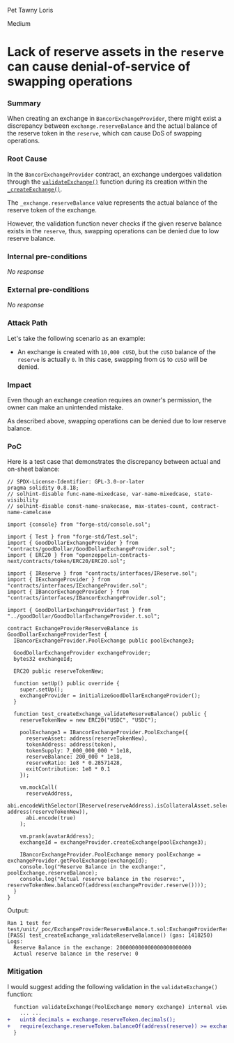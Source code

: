 Pet Tawny Loris

Medium

# Lack of reserve assets in the `reserve` can cause denial-of-service of swapping operations

### Summary

When creating an exchange in `BancorExchangeProvider`, there might exist a discrepancy between `exchange.reserveBalance` and the actual balance of the reserve token in the `reserve`, which can cause DoS of swapping operations.

### Root Cause

In the `BancorExchangeProvider` contract, an exchange undergoes validation through the [`validateExchange()`](https://github.com/sherlock-audit/2024-10-mento-update/blob/main/mento-core/contracts/goodDollar/BancorExchangeProvider.sol#L354-L365) function during its creation within the [`_createExchange()`](https://github.com/sherlock-audit/2024-10-mento-update/blob/main/mento-core/contracts/goodDollar/BancorExchangeProvider.sol#L229).

The `_exchange.reserveBalance` value represents the actual balance of the reserve token of the exchange.

However, the validation function never checks if the given reserve balance exists in the `reserve`, thus, swapping operations can be denied due to low reserve balance.

### Internal pre-conditions

_No response_

### External pre-conditions

_No response_

### Attack Path

Let's take the following scenario as an example:

- An exchange is created with `10,000 cUSD`, but the `cUSD` balance of the `reserve` is actually `0`. In this case, swapping from `G$` to `cUSD` will be denied.

### Impact

Even though an exchange creation requires an owner's permission, the owner can make an unintended mistake.

As described above, swapping operations can be denied due to low reserve balance.

### PoC

Here is a test case that demonstrates the discrepancy between actual and on-sheet balance:

```solidity
// SPDX-License-Identifier: GPL-3.0-or-later
pragma solidity 0.8.18;
// solhint-disable func-name-mixedcase, var-name-mixedcase, state-visibility
// solhint-disable const-name-snakecase, max-states-count, contract-name-camelcase

import {console} from "forge-std/console.sol";

import { Test } from "forge-std/Test.sol";
import { GoodDollarExchangeProvider } from "contracts/goodDollar/GoodDollarExchangeProvider.sol";
import { ERC20 } from "openzeppelin-contracts-next/contracts/token/ERC20/ERC20.sol";

import { IReserve } from "contracts/interfaces/IReserve.sol";
import { IExchangeProvider } from "contracts/interfaces/IExchangeProvider.sol";
import { IBancorExchangeProvider } from "contracts/interfaces/IBancorExchangeProvider.sol";

import { GoodDollarExchangeProviderTest } from "../goodDollar/GoodDollarExchangeProvider.t.sol";

contract ExchangeProviderReserveBalance is GoodDollarExchangeProviderTest {
  IBancorExchangeProvider.PoolExchange public poolExchange3;

  GoodDollarExchangeProvider exchangeProvider;
  bytes32 exchangeId;

  ERC20 public reserveTokenNew;

  function setUp() public override {
    super.setUp();
    exchangeProvider = initializeGoodDollarExchangeProvider();
  }

  function test_createExchange_validateReserveBalance() public {
    reserveTokenNew = new ERC20("USDC", "USDC");
    
    poolExchange3 = IBancorExchangeProvider.PoolExchange({
      reserveAsset: address(reserveTokenNew),
      tokenAddress: address(token),
      tokenSupply: 7_000_000_000 * 1e18,
      reserveBalance: 200_000 * 1e18,
      reserveRatio: 1e8 * 0.28571428,
      exitContribution: 1e8 * 0.1
    });

    vm.mockCall(
      reserveAddress,
      abi.encodeWithSelector(IReserve(reserveAddress).isCollateralAsset.selector, address(reserveTokenNew)),
      abi.encode(true)
    );

    vm.prank(avatarAddress);
    exchangeId = exchangeProvider.createExchange(poolExchange3);

    IBancorExchangeProvider.PoolExchange memory poolExchange = exchangeProvider.getPoolExchange(exchangeId);
    console.log("Reserve Balance in the exchange:", poolExchange.reserveBalance);
    console.log("Actual reserve balance in the reserve:", reserveTokenNew.balanceOf(address(exchangeProvider.reserve())));
  }
}

```

Output:
```log
Ran 1 test for test/unit/_poc/ExchangeProviderReserveBalance.t.sol:ExchangeProviderReserveBalance
[PASS] test_createExchange_validateReserveBalance() (gas: 1418250)
Logs:
  Reserve Balance in the exchange: 200000000000000000000000
  Actual reserve balance in the reserve: 0
```

### Mitigation

I would suggest adding the following validation in the `validateExchange()` function:

```diff
  function validateExchange(PoolExchange memory exchange) internal view {
    ... ...
+   uint8 decimals = exchange.reserveToken.decimals();
+   require(exchange.reserveToken.balanceOf(address(reserve)) >= exchange.reserveBalance * (10 ** decimals), "Low Balance");
  }
```
